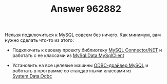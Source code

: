 ﻿---
title: "Answer 962882"
se.owner.user_id: 240512
se.owner.display_name: "MSDN.WhiteKnight"
se.owner.link: "https://ru.stackoverflow.com/users/240512/msdn-whiteknight"
se.answer_id: 962882
se.question_id: 962835
se.post_type: answer
se.score: 0
se.is_accepted: True
---
<p>Нельзя подключиться к MySQL совсем без ничего. Как минимум, вам нужно сделать что-то из этого:</p>

<ul>
<li><p>Подключить к своему проекту библиотеку <a href="https://dev.mysql.com/downloads/connector/net/" rel="nofollow noreferrer">MySQL Connector/NET</a> и работать с ее классами из <a href="https://dev.mysql.com/doc/connector-net/en/connector-net-ref-mysqlclient.html" rel="nofollow noreferrer">MySql.Data.MySqlClient</a></p></li>
<li><p>Установить на все целевые машины <a href="https://dev.mysql.com/downloads/connector/odbc/" rel="nofollow noreferrer">ODBC-драйвер MySQL</a> и работать в программе со стандартными классами из <a href="https://docs.microsoft.com/ru-ru/dotnet/api/system.data.odbc?view=netcore-2.2" rel="nofollow noreferrer">System.Data.Odbc</a></p></li>
</ul>
